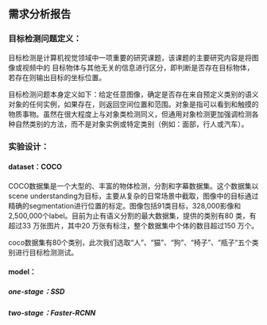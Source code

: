 需求分析报告
---

### 目标检测问题定义：

​	目标检测是计算机视觉领域中一项重要的研究课题，该课题的主要研究内容是将图像或视频中的 目标物体与其他无关的信息进行区分，即判断是否存在目标物体，若存在则输出目标的坐标位置。

​	目标检测问题本身定义如下：给定任意图像，确定是否存在来自预定义类别的语义对象的任何实例，如果存在，则返回空间位置和范围。对象是指可以看到和触摸的物质事物。虽然在很大程度上与对象类检测同义，但通用对象检测更加强调检测各种自然类别的方法，而不是对象实例或特定类别（例如：面部，行人或汽车）。



### 实验设计：

#### dataset：COCO

​	COCO数据集是一个大型的、丰富的物体检测，分割和字幕数据集。这个数据集以scene understanding为目标，主要从复杂的日常场景中截取，图像中的目标通过精确的segmentation进行位置的标定。图像包括91类目标，328,000影像和2,500,000个label。目前为止有语义分割的最大数据集，提供的类别有80 类，有超过33 万张图片，其中20 万张有标注，整个数据集中个体的数目超过150 万个。

​	coco数据集有80个类别，此次我们选取“人”、“猫”、“狗”、“椅子”、“瓶子“五个类别进行目标检测测试。

#### model：

##### one-stage：SSD

##### two-stage：Faster-RCNN



